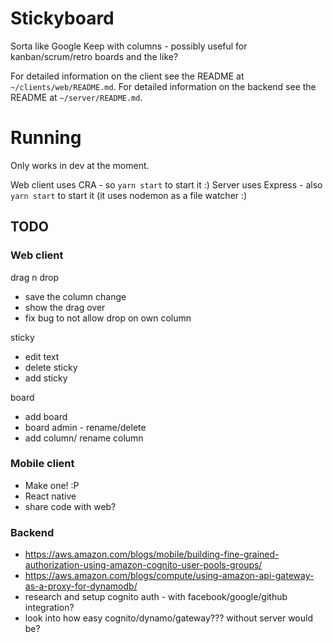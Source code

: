# Stickyboard

Sorta like Google Keep with columns - possibly useful for kanban/scrum/retro boards and the like?

For detailed information on the client see the README at `~/clients/web/README.md`.
For detailed information on the backend see the README at `~/server/README.md`.

# Running

Only works in dev at the moment.

Web client uses CRA - so `yarn start` to start it :)
Server uses Express - also `yarn start` to start it (it uses nodemon as a file watcher :)


## TODO

### Web client

drag n drop

 * save the column change
 * show the drag over
 * fix bug to not allow drop on own column

sticky

 * edit text
 * delete sticky
 * add sticky

board

 * add board
 * board admin - rename/delete
 * add column/ rename column

### Mobile client

 * Make one! :P
 * React native
 * share code with web?

### Backend

 * https://aws.amazon.com/blogs/mobile/building-fine-grained-authorization-using-amazon-cognito-user-pools-groups/
 * https://aws.amazon.com/blogs/compute/using-amazon-api-gateway-as-a-proxy-for-dynamodb/
 * research and setup cognito auth - with facebook/google/github integration?
 * look into how easy cognito/dynamo/gateway??? without server would be?
